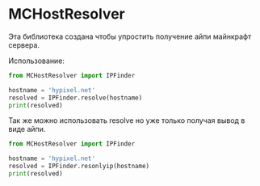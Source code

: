 # MCHostResolver

Эта библиотека создана чтобы упростить получение айпи майнкрафт сервера.

Использование:
```python
from MCHostResolver import IPFinder

hostname = 'hypixel.net'
resolved = IPFinder.resolve(hostname)
print(resolved)
```
Так же можно использовать resolve но уже только получая вывод в виде айпи.
```python
from MCHostResolver import IPFinder

hostname = 'hypixel.net'
resolved = IPFinder.resonlyip(hostname)
print(resolved)
```
